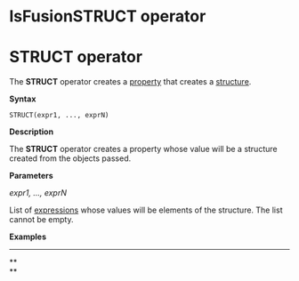 # lsFusionSTRUCT operator

# STRUCT operator

The **STRUCT** operator creates a [property](Properties.md) that creates a [structure](Structure_operations_STRUCT_.md).

**Syntax**

    STRUCT(expr1, ..., exprN)   

**Description**

The **STRUCT** operator creates a property whose value will be a structure created from the objects passed. 

**Parameters**

*expr1, ..., exprN*

List of [expressions](Expression.md) whose values will be elements of the structure. The list cannot be empty.

**Examples**

****



**  
**
